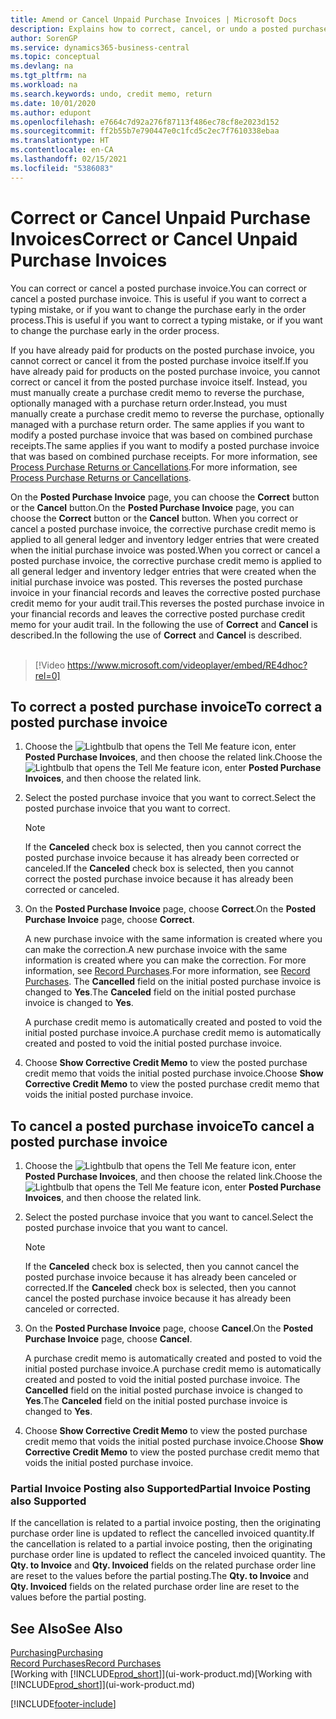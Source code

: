 ```yaml
---
title: Amend or Cancel Unpaid Purchase Invoices | Microsoft Docs
description: Explains how to correct, cancel, or undo a posted purchase invoice and automatically create a purchase credit memo.
author: SorenGP
ms.service: dynamics365-business-central
ms.topic: conceptual
ms.devlang: na
ms.tgt_pltfrm: na
ms.workload: na
ms.search.keywords: undo, credit memo, return
ms.date: 10/01/2020
ms.author: edupont
ms.openlocfilehash: e7664c7d92a276f87113f486ec78cf8e2023d152
ms.sourcegitcommit: ff2b55b7e790447e0c1fcd5c2ec7f7610338ebaa
ms.translationtype: HT
ms.contentlocale: en-CA
ms.lasthandoff: 02/15/2021
ms.locfileid: "5386083"
---
```

# <a name="correct-or-cancel-unpaid-purchase-invoices"></a><span data-ttu-id="ef2df-103">Correct or Cancel Unpaid Purchase Invoices</span><span class="sxs-lookup"><span data-stu-id="ef2df-103">Correct or Cancel Unpaid Purchase Invoices</span></span>

<span data-ttu-id="ef2df-104">You can correct or cancel a posted purchase invoice.</span><span class="sxs-lookup"><span data-stu-id="ef2df-104">You can correct or cancel a posted purchase invoice.</span></span> <span data-ttu-id="ef2df-105">This is useful if you want to correct a typing mistake, or if you want to change the purchase early in the order process.</span><span class="sxs-lookup"><span data-stu-id="ef2df-105">This is useful if you want to correct a typing mistake, or if you want to change the purchase early in the order process.</span></span>

<span data-ttu-id="ef2df-106">If you have already paid for products on the posted purchase invoice, you cannot correct or cancel it from the posted purchase invoice itself.</span><span class="sxs-lookup"><span data-stu-id="ef2df-106">If you have already paid for products on the posted purchase invoice, you cannot correct or cancel it from the posted purchase invoice itself.</span></span> <span data-ttu-id="ef2df-107">Instead, you must manually create a purchase credit memo to reverse the purchase, optionally managed with a purchase return order.</span><span class="sxs-lookup"><span data-stu-id="ef2df-107">Instead, you must manually create a purchase credit memo to reverse the purchase, optionally managed with a purchase return order.</span></span> <span data-ttu-id="ef2df-108">The same applies if you want to modify a posted purchase invoice that was based on combined purchase receipts.</span><span class="sxs-lookup"><span data-stu-id="ef2df-108">The same applies if you want to modify a posted purchase invoice that was based on combined purchase receipts.</span></span> <span data-ttu-id="ef2df-109">For more information, see [Process Purchase Returns or Cancellations](purchasing-how-process-purchase-returns-cancellations.md).</span><span class="sxs-lookup"><span data-stu-id="ef2df-109">For more information, see [Process Purchase Returns or Cancellations](purchasing-how-process-purchase-returns-cancellations.md).</span></span>

<span data-ttu-id="ef2df-110">On the **Posted Purchase Invoice** page, you can choose the **Correct** button or the **Cancel** button.</span><span class="sxs-lookup"><span data-stu-id="ef2df-110">On the **Posted Purchase Invoice** page, you can choose the **Correct** button or the **Cancel** button.</span></span> <span data-ttu-id="ef2df-111">When you correct or cancel a posted purchase invoice, the corrective purchase credit memo is applied to all general ledger and inventory ledger entries that were created when the initial purchase invoice was posted.</span><span class="sxs-lookup"><span data-stu-id="ef2df-111">When you correct or cancel a posted purchase invoice, the corrective purchase credit memo is applied to all general ledger and inventory ledger entries that were created when the initial purchase invoice was posted.</span></span> <span data-ttu-id="ef2df-112">This reverses the posted purchase invoice in your financial records and leaves the corrective posted purchase credit memo for your audit trail.</span><span class="sxs-lookup"><span data-stu-id="ef2df-112">This reverses the posted purchase invoice in your financial records and leaves the corrective posted purchase credit memo for your audit trail.</span></span> <span data-ttu-id="ef2df-113">In the following the use of **Correct** and **Cancel** is described.</span><span class="sxs-lookup"><span data-stu-id="ef2df-113">In the following the use of **Correct** and **Cancel** is described.</span></span>
<br><br>
> [!Video https://www.microsoft.com/videoplayer/embed/RE4dhoc?rel=0]

## <a name="to-correct-a-posted-purchase-invoice"></a><span data-ttu-id="ef2df-114">To correct a posted purchase invoice</span><span class="sxs-lookup"><span data-stu-id="ef2df-114">To correct a posted purchase invoice</span></span>
1. <span data-ttu-id="ef2df-115">Choose the ![Lightbulb that opens the Tell Me feature](media/ui-search/search_small.png "Tell me what you want to do") icon, enter **Posted Purchase Invoices**, and then choose the related link.</span><span class="sxs-lookup"><span data-stu-id="ef2df-115">Choose the ![Lightbulb that opens the Tell Me feature](media/ui-search/search_small.png "Tell me what you want to do") icon, enter **Posted Purchase Invoices**, and then choose the related link.</span></span>  
2. <span data-ttu-id="ef2df-116">Select the posted purchase invoice that you want to correct.</span><span class="sxs-lookup"><span data-stu-id="ef2df-116">Select the posted purchase invoice that you want to correct.</span></span>  

    > [!NOTE]  
    >   <span data-ttu-id="ef2df-117">If the **Canceled** check box is selected, then you cannot correct the posted purchase invoice because it has already been corrected or canceled.</span><span class="sxs-lookup"><span data-stu-id="ef2df-117">If the **Canceled** check box is selected, then you cannot correct the posted purchase invoice because it has already been corrected or canceled.</span></span>
3. <span data-ttu-id="ef2df-118">On the **Posted Purchase Invoice** page, choose **Correct**.</span><span class="sxs-lookup"><span data-stu-id="ef2df-118">On the **Posted Purchase Invoice** page, choose **Correct**.</span></span>

    <span data-ttu-id="ef2df-119">A new purchase invoice with the same information is created where you can make the correction.</span><span class="sxs-lookup"><span data-stu-id="ef2df-119">A new purchase invoice with the same information is created where you can make the correction.</span></span> <span data-ttu-id="ef2df-120">For more information, see [Record Purchases](purchasing-how-record-purchases.md).</span><span class="sxs-lookup"><span data-stu-id="ef2df-120">For more information, see [Record Purchases](purchasing-how-record-purchases.md).</span></span> <span data-ttu-id="ef2df-121">The **Cancelled** field on the initial posted purchase invoice is changed to **Yes**.</span><span class="sxs-lookup"><span data-stu-id="ef2df-121">The **Canceled** field on the initial posted purchase invoice is changed to **Yes**.</span></span>

    <span data-ttu-id="ef2df-122">A purchase credit memo is automatically created and posted to void the initial posted purchase invoice.</span><span class="sxs-lookup"><span data-stu-id="ef2df-122">A purchase credit memo is automatically created and posted to void the initial posted purchase invoice.</span></span>
4. <span data-ttu-id="ef2df-123">Choose **Show Corrective Credit Memo** to view the posted purchase credit memo that voids the initial posted purchase invoice.</span><span class="sxs-lookup"><span data-stu-id="ef2df-123">Choose **Show Corrective Credit Memo** to view the posted purchase credit memo that voids the initial posted purchase invoice.</span></span>

## <a name="to-cancel-a-posted-purchase-invoice"></a><span data-ttu-id="ef2df-124">To cancel a posted purchase invoice</span><span class="sxs-lookup"><span data-stu-id="ef2df-124">To cancel a posted purchase invoice</span></span>
1. <span data-ttu-id="ef2df-125">Choose the ![Lightbulb that opens the Tell Me feature](media/ui-search/search_small.png "Tell me what you want to do") icon, enter **Posted Purchase Invoices**, and then choose the related link.</span><span class="sxs-lookup"><span data-stu-id="ef2df-125">Choose the ![Lightbulb that opens the Tell Me feature](media/ui-search/search_small.png "Tell me what you want to do") icon, enter **Posted Purchase Invoices**, and then choose the related link.</span></span>  
2. <span data-ttu-id="ef2df-126">Select the posted purchase invoice that you want to cancel.</span><span class="sxs-lookup"><span data-stu-id="ef2df-126">Select the posted purchase invoice that you want to cancel.</span></span>

    > [!NOTE]  
    >   <span data-ttu-id="ef2df-127">If the **Canceled** check box is selected, then you cannot cancel the posted purchase invoice because it has already been canceled or corrected.</span><span class="sxs-lookup"><span data-stu-id="ef2df-127">If the **Canceled** check box is selected, then you cannot cancel the posted purchase invoice because it has already been canceled or corrected.</span></span>
3. <span data-ttu-id="ef2df-128">On the **Posted Purchase Invoice** page, choose **Cancel**.</span><span class="sxs-lookup"><span data-stu-id="ef2df-128">On the **Posted Purchase Invoice** page, choose **Cancel**.</span></span>

    <span data-ttu-id="ef2df-129">A purchase credit memo is automatically created and posted to void the initial posted purchase invoice.</span><span class="sxs-lookup"><span data-stu-id="ef2df-129">A purchase credit memo is automatically created and posted to void the initial posted purchase invoice.</span></span> <span data-ttu-id="ef2df-130">The **Cancelled** field on the initial posted purchase invoice is changed to **Yes**.</span><span class="sxs-lookup"><span data-stu-id="ef2df-130">The **Canceled** field on the initial posted purchase invoice is changed to **Yes**.</span></span>
4. <span data-ttu-id="ef2df-131">Choose **Show Corrective Credit Memo** to view the posted purchase credit memo that voids the initial posted purchase invoice.</span><span class="sxs-lookup"><span data-stu-id="ef2df-131">Choose **Show Corrective Credit Memo** to view the posted purchase credit memo that voids the initial posted purchase invoice.</span></span>

### <a name="partial-invoice-posting-also-supported"></a><span data-ttu-id="ef2df-132">Partial Invoice Posting also Supported</span><span class="sxs-lookup"><span data-stu-id="ef2df-132">Partial Invoice Posting also Supported</span></span>
<span data-ttu-id="ef2df-133">If the cancellation is related to a partial invoice posting, then the originating purchase order line is updated to reflect the cancelled invoiced quantity.</span><span class="sxs-lookup"><span data-stu-id="ef2df-133">If the cancellation is related to a partial invoice posting, then the originating purchase order line is updated to reflect the canceled invoiced quantity.</span></span> <span data-ttu-id="ef2df-134">The **Qty. to Invoice** and **Qty. Invoiced** fields on the related purchase order line are reset to the values before the partial posting.</span><span class="sxs-lookup"><span data-stu-id="ef2df-134">The **Qty. to Invoice** and **Qty. Invoiced** fields on the related purchase order line are reset to the values before the partial posting.</span></span>

## <a name="see-also"></a><span data-ttu-id="ef2df-135">See Also</span><span class="sxs-lookup"><span data-stu-id="ef2df-135">See Also</span></span>
[<span data-ttu-id="ef2df-136">Purchasing</span><span class="sxs-lookup"><span data-stu-id="ef2df-136">Purchasing</span></span>](purchasing-manage-purchasing.md)  
[<span data-ttu-id="ef2df-137">Record Purchases</span><span class="sxs-lookup"><span data-stu-id="ef2df-137">Record Purchases</span></span>](purchasing-how-record-purchases.md)  
<span data-ttu-id="ef2df-138">[Working with [!INCLUDE[prod_short](includes/prod_short.md)]](ui-work-product.md)</span><span class="sxs-lookup"><span data-stu-id="ef2df-138">[Working with [!INCLUDE[prod_short](includes/prod_short.md)]](ui-work-product.md)</span></span>


[!INCLUDE[footer-include](includes/footer-banner.md)]
